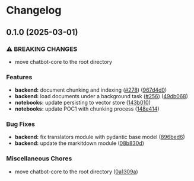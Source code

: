 # Changelog

## 0.1.0 (2025-03-01)


### ⚠ BREAKING CHANGES

* move chatbot-core to the root directory

### Features

* **backend:** document chunking and indexing ([#278](https://github.com/TinhHoaSolutions-EzHR/chatbot/issues/278)) ([967d4d0](https://github.com/TinhHoaSolutions-EzHR/chatbot/commit/967d4d0d4d103a5797a58305e552d2d3873485bc))
* **backend:** load documents under a background task ([#256](https://github.com/TinhHoaSolutions-EzHR/chatbot/issues/256)) ([49db068](https://github.com/TinhHoaSolutions-EzHR/chatbot/commit/49db068456d74753d41aea2e22f43d86991b9ff3))
* **notebooks:** update persisting to vector store ([143b010](https://github.com/TinhHoaSolutions-EzHR/chatbot/commit/143b0105f25b0236a67c569049240d9db9bc3c06))
* **notebooks:** update POC1 with chunking process ([148e414](https://github.com/TinhHoaSolutions-EzHR/chatbot/commit/148e41419c29c3054cae96d9e0e8b67f9c9cf261))


### Bug Fixes

* **backend:** fix translators module with pydantic base model ([896bed6](https://github.com/TinhHoaSolutions-EzHR/chatbot/commit/896bed63fd6a138c800e3bb7ff63be8696ca2d87))
* **backend:** update the markitdown module ([08b830d](https://github.com/TinhHoaSolutions-EzHR/chatbot/commit/08b830d0f4a888cb41d35953a8dc1e15e8979a03))


### Miscellaneous Chores

* move chatbot-core to the root directory ([0a1309a](https://github.com/TinhHoaSolutions-EzHR/chatbot/commit/0a1309a7539c9d674ea476103843a4de84030cc2))
